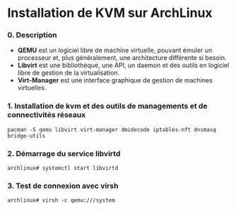 Installation de KVM sur ArchLinux
===

### 0. Description
- **QEMU** est un logiciel libre de machine virtuelle, pouvant émuler un processeur et, plus généralement, une architecture différente si besoin.
- **Libvirt** est une bibliothèque, une API, un daemon et des outils en logiciel libre de gestion de la virtualisation.
- **Virt-Manager** est une interface graphique de gestion de machines virtuelles.

### 1. Installation de kvm et des outils de managements et de connectivités réseaux
```shell
pacman -S qemu libvirt virt-manager dmidecode iptables-nft dnsmasq bridge-utils
```

### 2. Démarrage du service libvirtd
```shell
archlinux# systemctl start libvirtd
```

### 3. Test de connexion avec virsh
```shell
archlinux# virsh -c qemu:///system
```
